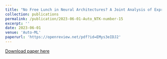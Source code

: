```yaml
---
title: "No Free Lunch in Neural Architectures? A Joint Analysis of Expressivity, Convergence, and Generalization."
collection: publications
permalink: /publication/2023-06-01-Auto_NTK-number-15
excerpt: ''
date: 2023-06-01
venue: 'Auto-ML'
paperurl: 'https://openreview.net/pdf?id=EMys3eIDJ2'
---
```


[Download paper here](https://openreview.net/pdf?id=EMys3eIDJ2)
